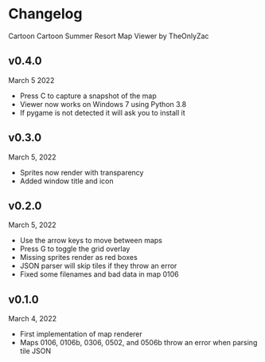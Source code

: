 # Changelog
Cartoon Cartoon Summer Resort Map Viewer
by TheOnlyZac

## v0.4.0
March 5 2022
* Press C to capture a snapshot of the map
* Viewer now works on Windows 7 using Python 3.8
* If pygame is not detected it will ask you to install it

## v0.3.0
March 5, 2022
* Sprites now render with transparency
* Added window title and icon

## v0.2.0
March 5, 2022
* Use the arrow keys to move between maps
* Press G to toggle the grid overlay
* Missing sprites render as red boxes
* JSON parser will skip tiles if they throw an error
* Fixed some filenames and bad data in map 0106

## v0.1.0
March 4, 2022
* First implementation of map renderer
* Maps 0106, 0106b, 0306, 0502, and 0506b throw an error when parsing tile JSON 